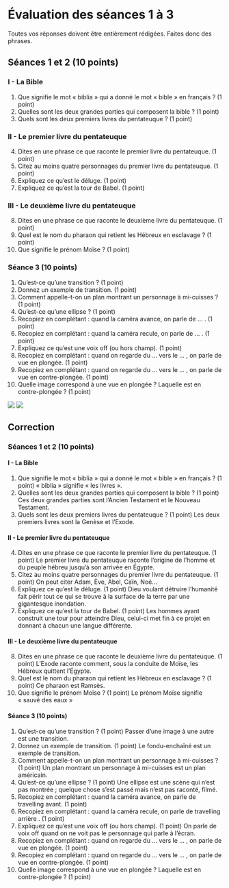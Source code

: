 # Évaluation des séances 1 à 3

Toutes vos réponses doivent être entièrement rédigées. Faites donc des phrases.

## Séances 1 et 2 (10 points)

### I - La Bible

1. Que signifie le mot « biblia » qui a donné le mot « bible » en français ? (1 point)
2. Quelles sont les deux grandes parties qui composent la bible ? (1 point)
3. Quels sont les deux premiers livres du pentateuque ? (1 point)

### II - Le premier livre du pentateuque

4. Dites en une phrase ce que raconte le premier livre du pentateuque. (1 point)
5. Citez au moins quatre personnages du premier livre du pentateuque. (1 point)
6. Expliquez ce qu’est le déluge. (1 point)
7. Expliquez ce qu’est la tour de Babel. (1 point)

### III - Le deuxième livre du pentateuque

8. Dites en une phrase ce que raconte le deuxième livre du pentateuque. (1 point)
9. Quel est le nom du pharaon qui retient les Hébreux en esclavage ? (1 point)
10. Que signifie le prénom Moïse ? (1 point)

### Séance 3 (10 points)

1. Qu’est-ce qu’une transition ? (1 point)
2. Donnez un exemple de transition. (1 point)
3. Comment appelle-t-on un plan montrant un personnage à mi-cuisses ? (1 point)
4. Qu’est-ce qu’une ellipse ? (1 point)
5. Recopiez en complétant : quand la caméra avance, on parle de ... . (1 point)
6. Recopiez en complétant : quand la caméra recule, on parle de ... . (1 point)
7. Expliquez ce qu’est une voix off (ou hors champ). (1 point)
8. Recopiez en complétant : quand on regarde du ... vers le ... , on parle de vue en plongée. (1 point)
9. Recopiez en complétant : quand on regarde du ... vers le ... , on parle de vue en contre-plongée. (1 point)
10. Quelle image correspond à une vue en plongée ? Laquelle est en contre-plongée ? (1 point)

![](https://www.ralentirtravaux.com/images/image-1.png)
![](https://www.ralentirtravaux.com/images/image-2.png)

## Correction

### Séances 1 et 2 (10 points)

#### I - La Bible

1. Que signifie le mot « biblia » qui a donné le mot « bible » en français ? (1 point)
« biblia » signifie « les livres ».
2. Quelles sont les deux grandes parties qui composent la bible ? (1 point)
Ces deux grandes parties sont l’Ancien Testament et le Nouveau Testament.
3. Quels sont les deux premiers livres du pentateuque ? (1 point)
Les deux premiers livres sont la Genèse et l’Exode.

#### II - Le premier livre du pentateuque

4. Dites en une phrase ce que raconte le premier livre du pentateuque. (1 point)
Le premier livre du pentateuque raconte l’origine de l’homme et du peuple hébreu jusqu’à son arrivée en Égypte.
5. Citez au moins quatre personnages du premier livre du pentateuque. (1 point)
On peut citer Adam, Ève, Abel, Caïn, Noé...
6. Expliquez ce qu’est le déluge. (1 point)
Dieu voulant détruire l’humanité fait périr tout ce qui se trouve à la surface de la terre par une gigantesque inondation.
7. Expliquez ce qu’est la tour de Babel. (1 point)
Les hommes ayant construit une tour pour atteindre Dieu, celui-ci met fin à ce projet en donnant à chacun une langue différente.

#### III - Le deuxième livre du pentateuque

8. Dites en une phrase ce que raconte le deuxième livre du pentateuque. (1 point)
L’Exode raconte comment, sous la conduite de Moïse, les Hébreux quittent l’Égypte.
9. Quel est le nom du pharaon qui retient les Hébreux en esclavage ? (1 point)
Ce pharaon est Ramsès.
10. Que signifie le prénom Moïse ? (1 point)
Le prénom Moïse signifie « sauvé des eaux »

#### Séance 3 (10 points)

1. Qu’est-ce qu’une transition ? (1 point)
Passer d’une image à une autre est une transition.
2. Donnez un exemple de transition. (1 point)
Le fondu-enchaîné est un exemple de transition.
3. Comment appelle-t-on un plan montrant un personnage à mi-cuisses ? (1 point)
Un plan montrant un personnage à mi-cuisses est un plan américain.
4. Qu’est-ce qu’une ellipse ? (1 point)
Une ellipse est une scène qui n’est pas montrée ; quelque chose s’est passé mais n’est pas raconté, filmé.
5. Recopiez en complétant : quand la caméra avance, on parle de travelling avant. (1 point)
6. Recopiez en complétant : quand la caméra recule, on parle de travelling arrière . (1 point)
7. Expliquez ce qu’est une voix off (ou hors champ). (1 point)
On parle de voix off quand on ne voit pas le personnage qui parle à l’écran.
8. Recopiez en complétant : quand on regarde du ... vers le ... , on parle de vue en plongée. (1 point)
9. Recopiez en complétant : quand on regarde du ... vers le ... , on parle de vue en contre-plongée. (1 point)
10. Quelle image correspond à une vue en plongée ? Laquelle est en contre-plongée ? (1 point)
